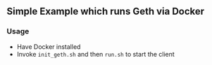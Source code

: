 ## Simple Example which runs Geth via Docker

### Usage
* Have Docker installed
* Invoke `init_geth.sh` and then `run.sh` to start the client

